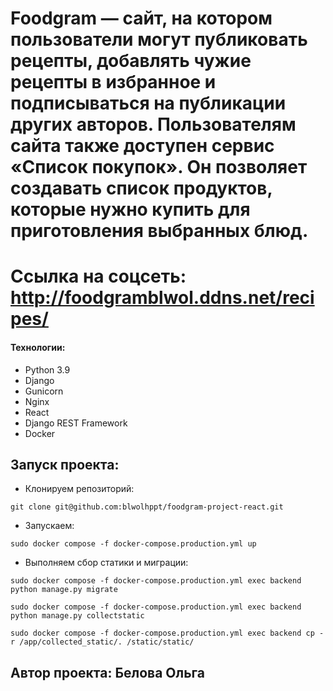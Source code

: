 # Foodgram — сайт, на котором пользователи могут публиковать рецепты, добавлять чужие рецепты в избранное и подписываться на публикации других авторов. Пользователям сайта также доступен сервис «Список покупок». Он позволяет создавать список продуктов, которые нужно купить для приготовления выбранных блюд. 

# Ссылка на соцсеть: http://foodgramblwol.ddns.net/recipes/

#### Технологии:

- Python 3.9
- Django
- Gunicorn
- Nginx
- React
- Django REST Framework
- Docker

## Запуск проекта:
- Клонируем репозиторий:
```angular2html
git clone git@github.com:blwolhppt/foodgram-project-react.git
```
- Запускаем:
```angular2html
sudo docker compose -f docker-compose.production.yml up
```
- Выполняем сбор статики и миграции:
```angular2html
sudo docker compose -f docker-compose.production.yml exec backend python manage.py migrate

sudo docker compose -f docker-compose.production.yml exec backend python manage.py collectstatic

sudo docker compose -f docker-compose.production.yml exec backend cp -r /app/collected_static/. /static/static/
```

## Автор проекта: Белова Ольга
